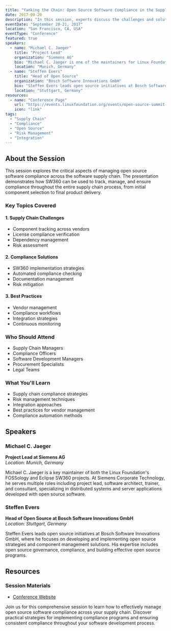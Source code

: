 ```yaml
---
title: "Yanking the Chain: Open Source Software Compliance in the Supply Chain"
date: 2017-09-20
description: "In this session, experts discuss the challenges and solutions for managing open source software compliance across the software supply chain. The presentation focuses on how SW360 can help organizations ensure compliance throughout their supply chain, from component selection to final product delivery."
eventDate: "September 20-21, 2017"
location: "San Francisco, CA, USA"
eventType: "Conference"
featured: true
speakers:
  - name: "Michael C. Jaeger"
    title: "Project Lead"
    organization: "Siemens AG"
    bio: "Michael C. Jaeger is one of the maintainers for Linux Foundation's FOSSology and Eclipse SW360 projects, both available on Github and both in the area of OSS handling w.r.t. license compliance and component management. At Siemens Corporate Technology in Munich, Germany, Michael works in several roles as project lead, software architect, trainer and consultant for distributed systems, server applications and their development with open source software."
    location: "Munich, Germany"
  - name: "Steffen Evers"
    title: "Head of Open Source"
    organization: "Bosch Software Innovations GmbH"
    bio: "Steffen Evers leads open source initiatives at Bosch Software Innovations GmbH, focusing on open source strategy and component management solutions. His expertise includes implementing effective open source governance and compliance programs."
    location: "Stuttgart, Germany"
resources:
  - name: "Conference Page"
    url: "https://events.linuxfoundation.org/events/open-source-summit-north-america-2017"
    icon: "link"
tags:
  - "Supply Chain"
  - "Compliance"
  - "Open Source"
  - "Risk Management"
  - "Integration"
---
```


## About the Session

This session explores the critical aspects of managing open source software compliance across the software supply chain. The presentation demonstrates how SW360 can be used to track, manage, and ensure compliance throughout the entire supply chain process, from initial component selection to final product delivery.

### Key Topics Covered

#### 1. Supply Chain Challenges
- Component tracking across vendors
- License compliance verification
- Dependency management
- Risk assessment

#### 2. Compliance Solutions
- SW360 implementation strategies
- Automated compliance checking
- Documentation management
- Risk mitigation

#### 3. Best Practices
- Vendor management
- Compliance workflows
- Integration strategies
- Continuous monitoring

### Who Should Attend
- Supply Chain Managers
- Compliance Officers
- Software Development Managers
- Procurement Specialists
- Legal Teams

### What You'll Learn
- Supply chain compliance strategies
- Risk management techniques
- Integration approaches
- Best practices for vendor management
- Compliance automation methods

## Speakers

### Michael C. Jaeger
**Project Lead at Siemens AG**  
*Location: Munich, Germany*

Michael C. Jaeger is a key maintainer of both the Linux Foundation's FOSSology and Eclipse SW360 projects. At Siemens Corporate Technology, he serves multiple roles including project lead, software architect, trainer, and consultant, specializing in distributed systems and server applications developed with open source software.

### Steffen Evers
**Head of Open Source at Bosch Software Innovations GmbH**  
*Location: Stuttgart, Germany*

Steffen Evers leads open source initiatives at Bosch Software Innovations GmbH, where he focuses on developing and implementing open source strategies and component management solutions. His expertise includes open source governance, compliance, and building effective open source programs.

## Resources

### Session Materials
- [Conference Website](https://events.linuxfoundation.org/events/open-source-summit-north-america-2017)

Join us for this comprehensive session to learn how to effectively manage open source software compliance across your supply chain. Discover practical strategies for implementing compliance programs and ensuring consistent compliance throughout your software development process. 